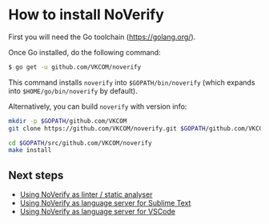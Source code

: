 # How to install NoVerify

First you will need the Go toolchain (https://golang.org/).

Once Go installed, do the following command:

```sh
$ go get -u github.com/VKCOM/noverify
```

This command installs `noverify` into `$GOPATH/bin/noverify` (which expands into `$HOME/go/bin/noverify` by default).

Alternatively, you can build `noverify` with version info:

```sh
mkdir -p $GOPATH/github.com/VKCOM
git clone https://github.com/VKCOM/noverify.git $GOPATH/github.com/VKCOM

cd $GOPATH/src/github.com/VKCOM/noverify
make install
```

## Next steps

- [Using NoVerify as linter / static analyser](linter-usage.md)
- [Using NoVerify as language server for Sublime Text](sublime-plugin.md)
- [Using NoVerify as language server for VSCode](vscode-plugin.md)
